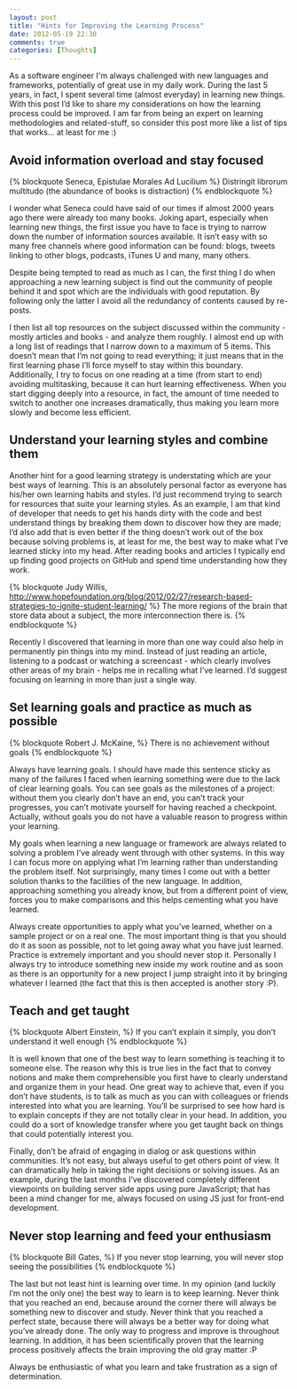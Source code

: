 ```yaml
---
layout: post
title: "Hints for Improving the Learning Process"
date: 2012-05-19 22:30
comments: true
categories: [Thoughts]
---
```

As a software engineer I'm always challenged with new languages and frameworks, potentially of great use in my daily work. During the last 5 years, in fact, I spent several time (almost everyday) in learning new things. With this post I’d like to share my considerations on how the learning process could be improved. I am far from being an expert on learning methodologies and related-stuff, so consider this post more like a list of tips that works… at least for me :)

<!--more-->

## Avoid information overload and stay focused

{% blockquote Seneca, Epistulae Morales Ad Lucilium %}
Distringit librorum multitudo
(the abundance of books is distraction)
{% endblockquote %}

I wonder what Seneca could have said of our times if almost 2000 years ago there were already too many books. Joking apart, especially when learning new things, the first issue you have to face is trying to narrow down the number of information sources available. It isn’t easy with so many free channels where good information can be found: blogs, tweets linking to other blogs, podcasts, iTunes U and many, many others.

Despite being tempted to read as much as I can, the first thing I do when approaching a new learning subject is find out the community of people behind it and spot which are the individuals with good reputation. By following only the latter I avoid all the redundancy of contents caused by re-posts.

I then list all top resources on the subject discussed within the community - mostly articles and books - and analyze them roughly. I almost end up with a long list of readings that I narrow down to a maximum of 5 items. This doesn’t mean that I’m not going to read everything; it just means that in the first learning phase I’ll force myself to stay within this boundary. Additionally, I try to focus on one reading at a time (from start to end) avoiding multitasking, because it can hurt learning effectiveness. When you start digging deeply into a resource, in fact, the amount of time needed to switch to another one increases dramatically, thus making you learn more slowly and become less efficient.

## Understand your learning styles and combine them

Another hint for a good learning strategy is understating which are your best ways of learning. This is an absolutely personal factor as everyone has his/her own learning habits and styles. I’d just recommend trying to search for resources that suite your learning styles. As an example, I am that kind of developer that needs to get his hands dirty with the code and best understand things by breaking them down to discover how they are made; I’d also add that is even better if the thing doesn’t work out of the box because solving problems is, at least for me, the best way to make what I’ve learned sticky into my head. After reading books and articles I typically end up finding good projects on GitHub and spend time understanding how they work.

{% blockquote Judy Willis, http://www.hopefoundation.org/blog/2012/02/27/research-based-strategies-to-ignite-student-learning/ %}
The more regions of the brain that store data about a subject, the more interconnection there is.
{% endblockquote %}

Recently I discovered that learning in more than one way could also help in permanently pin things into my mind. Instead of just reading an article, listening to a podcast or watching a screencast - which clearly involves other areas of my brain - helps me in recalling what I’ve learned. I’d suggest focusing on learning in more than just a single way.

## Set learning goals and practice as much as possible

{% blockquote Robert J. McKaine,  %}
There is no achievement without goals
{% endblockquote %} 

Always have learning goals. I should have made this sentence sticky as many of the failures I faced when learning something were due to the lack of clear learning goals. You can see goals as the milestones of a project: without them you clearly don’t have an end, you can’t track your progresses, you can’t motivate yourself for having reached a checkpoint. Actually, without goals you do not have a valuable reason to progress within your learning.

My goals when learning a new language or framework are always related to solving a problem I’ve already went through with other systems. In this way I can focus more on applying what I’m learning rather than understanding the problem itself. Not surprisingly, many times I come out with a better solution thanks to the facilities of the new language. In addition, approaching something you already know, but from a different point of view, forces you to make comparisons and this helps cementing what you have learned.

Always create opportunities to apply what you’ve learned, whether on a sample project or on a real one. The most important thing is that you should do it as soon as possible, not to let going away what you have just learned. Practice is extremely important and you should never stop it. Personally I always try to introduce something new inside my work routine and as soon as there is an opportunity for a new project I jump straight into it by bringing whatever I learned (the fact that this is then accepted is another story :P).

## Teach and get taught

{% blockquote Albert Einstein,  %}
If you can’t explain it simply, you don’t understand it well enough
{% endblockquote %}  

It is well known that one of the best way to learn something is teaching it to someone else. The reason why this is true lies in the fact that to convey notions and make them comprehensible you first have to clearly understand and organize them in your head. One great way to achieve that, even if you don’t have students, is to talk as much as you can with colleagues or friends interested into what you are learning. You’ll be surprised to see how hard is to explain concepts if they are not totally clear in your head. In addition, you could do a sort of knowledge transfer where you get taught back on things that could potentially interest you.

Finally, don’t be afraid of engaging in dialog or ask questions within communities. It’s not easy, but always useful to get others point of view. It can dramatically help in taking the right decisions or solving issues. As an example, during the last months I’ve discovered completely different viewpoints on building server side apps using pure JavaScript; that has been a mind changer for me, always focused on using JS just for front-end development.

## Never stop learning and feed your enthusiasm

{% blockquote Bill Gates,  %}
If you never stop learning, you will never stop seeing the possibilities
{% endblockquote %}

The last but not least hint is learning over time. In my opinion (and luckily I’m not the only one) the best way to learn is to keep learning. Never think that you reached an end, because around the corner there will always be something new to discover and study. Never think that you reached a perfect state, because there will always be a better way for doing what you’ve already done. The only way to progress and improve is throughout learning. In addition, it has been scientifically proven that the learning process positively affects the brain improving the old gray matter :P

Always be enthusiastic of what you learn and take frustration as a sign of determination.